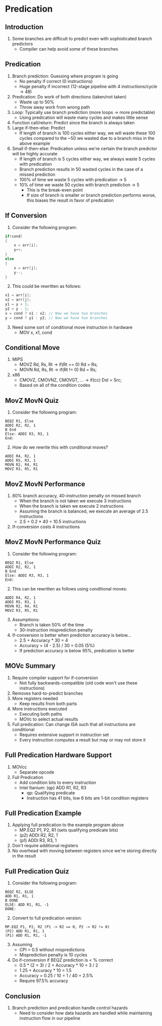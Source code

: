 # Predication

## Introduction

1. Some branches are difficult to predict even with sophisticated branch predictors
    * Compiler can help avoid some of these branches

## Predication

1. Branch prediction: Guessing where program is going
    * No penalty if correct (0 instructions)
    * Huge penalty if incorrect (12-stage pipeline with 4 instructions/cycle -> 48)
2. Predication: Do work of both directions (taken/not taken)
    * Waste up to 50%
    * Throw away work from wrong path
3. Loop: Typically use branch prediction (more loops -> more predictable)
    * Using predication will waste many cycles and makes little sense
4. Function call/return: Predict since the branch is always taken
5. Large if-then-else: Predict
    * If length of branch is 100 cycles either way, we will waste these 100 cycles
    compared to the ~50 we wasted due to a branch miss in the above example
6. Small if-then-else: Predication unless we're certain the branch predictor will
be highly accurate
    * If length of branch is 5 cycles either way, we always waste 5 cycles with
    predication
    * Branch prediction results in 50 wasted cycles in the case of a missed
    prediction
    * 100% of time we waste 5 cycles with predication -> 5
    * 10% of time we waste 50 cycles with branch prediction -> 5
        - This is the break-even point
        - If size of branch is smaller or branch prediction performs worse, this
        biases the result in favor of predication

## If Conversion

1. Consider the following program:
``` C
if(cond)
{
    x = arr[i]; 
    y++;
}
else
{
    x = arr[j];
    y--;
}
```
2. This could be rewritten as follows:
``` C
x1 = arr[i];
x2 = arr[j];
y1 = y + 1;
y2 = y - 1;
x = cond ? x1 : x2; // Now we have two branches
y = cond ? y1 : y2; // Now we have two branches
```
3. Need some sort of conditional move instruction in hardware
    * MOV x, x1, cond

## Conditional Move

1. MIPS
    * MOVZ Rd, Rs, Rt -> if(Rt == 0) Rd = Rs;
    * MOVN Rd, Rs, Rt -> if(Rt != 0) Rd = Rs;
2. x86
    * CMOVZ, CMOVNZ, CMOVGT, ... -> if(cc) Dst = Src; 
    * Based on all of the condition codes

## MovZ MovN Quiz

1. Consider the following program:
```
BEQZ R1, Else
ADDI R2, R2, 1
B End
Else: ADDI R3, R3, 1
End:
```
2. How do we rewrite this with conditional moves?
```
ADDI R4, R2, 1
ADDI R5, R3, 1
MOVN R2, R4, R1
MOVZ R3, R5, R1
```

## MovZ MovN Performance

1. 80% branch accuracy, 40-instruction penalty on missed branch
    * When the branch is not taken we execute 3 instructions
    * When the branch is taken we execute 2 instructions
    * Assuming the branch is balanced, we execute an average of 2.5 instructions
    * 2.5 + 0.2 * 40 = 10.5 instructions
2. If-conversion costs 4 instructions

## MovZ MovN Performance Quiz

1. Consider the following program:
```
BEQZ R1, Else
ADDI R2, R2, 1
B End
Else: ADDI R3, R3, 1
End:
```
2. This can be rewritten as follows using conditional moves:
```
ADDI R4, R2, 1
ADDI R5, R3, 1
MOVN R2, R4, R1
MOVZ R3, R5, R1
```
3. Assumptions:
    * Branch is taken 50% of the time
    * 30-instruction misprediction penalty
4. If-conversion is better when prediction accuracy is below...
    * 2.5 + Accuracy * 30 = 4
    * Accuracy = (4 - 2.5) / 30 = 0.05 (5%)
    * If prediction accuracy is below 95%, predication is better

## MOVc Summary

1. Require compiler support for if-conversion
    * Not fully backwards-compatible (old code won't use these instructions)
2. Removes hard-to-predict branches
3. More registers needed
    * Keep results from both parts
4. More instructions executed
    * Executing both paths
    * MOVc to select actual results
5. Full predication: Can change ISA such that all instructions are conditional
    * Requires extensive support in instruction set
    * Every instruction computes a result but may or may not store it

## Full Predication Hardware Support

1. MOVcc
    * Separate opcode
2. Full Predication
    * Add condition bits to every instruction
    * Intel Itanium: (qp) ADD R1, R2, R3
        - qp: Qualifying predicate
        - Instruction has 41 bits, low 6 bits are 1-bit condition registers

## Full Predication Example

1. Applying full predication to the example program above
    * MP.EQZ P1, P2, R1 (sets qualifying predicate bits)
    * (p2) ADDI R2, R2, 1
    * (p1) ADDI R3, R3, 1
2. Don't require additional registers
3. No overhead with moving between registers since we're storing directly in the
result

## Full Predication Quiz

1. Consider the following program:
```
BEQZ R2, ELSE
ADD R1, R1, 1
B DONE
ELSE: ADD R1, R1, -1
DONE:
```
2. Convert to full predication version:
```
MP.EQZ P1, P2, R2 (P1 -> R2 == 0, P2 -> R2 != 0)
(P2) ADD R1, R1, 1
(P1) ADD R1, R1, -1
```
3. Assuming
    * CPI = 0.5 without mispredictions
    * Misprediction penalty is 10 cycles
4. Do if-conversion if BEQZ prediction is < % correct
    * 0.5 * (2 + 3) / 2 + Accuracy * 10 = 3 / 2
    * 1.25 + Accuracy * 10 = 1.5
    * Accuracy = 0.25 / 10 = 1 / 40 = 2.5%
    * Require 97.5% accuracy

## Conclusion

1. Branch prediction and predication handle control hazards
    * Need to consider how data hazards are handled while maintaining instruction
    flow in our pipeline
